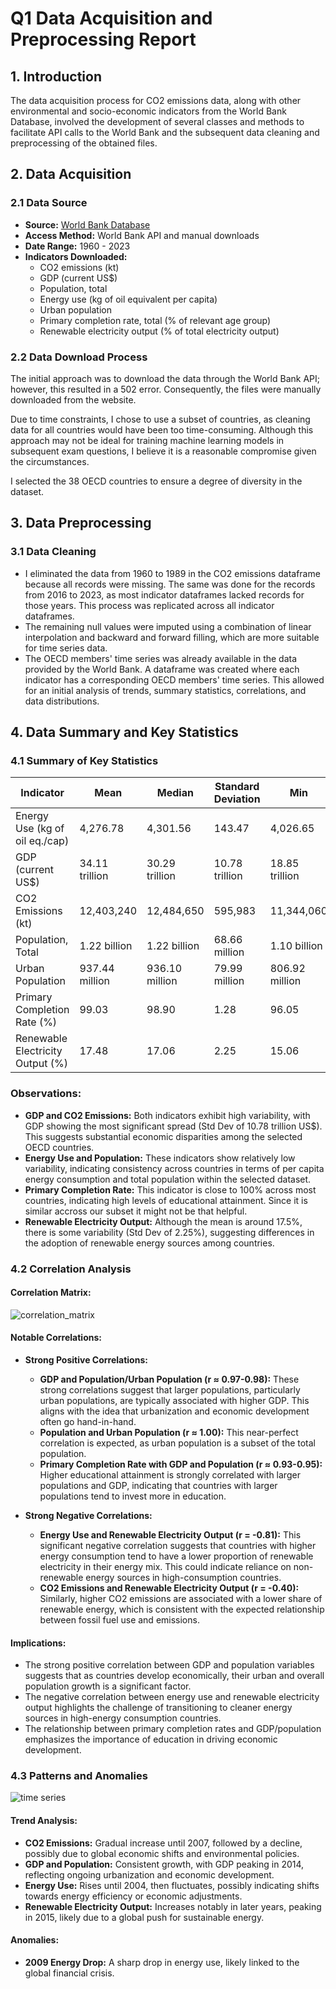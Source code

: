 # Q1 Data Acquisition and Preprocessing Report

## 1. Introduction
The data acquisition process for CO2 emissions data, along with other environmental and socio-economic indicators from the World Bank Database, involved the development of several classes and methods to facilitate API calls to the World Bank and the subsequent data cleaning and preprocessing of the obtained files.

## 2. Data Acquisition
### 2.1 Data Source
- **Source:** [World Bank Database](https://data.worldbank.org/)
- **Access Method:** World Bank API and manual downloads
- **Date Range:** 1960 - 2023
- **Indicators Downloaded:** 
  - CO2 emissions (kt)
  - GDP (current US$)
  - Population, total
  - Energy use (kg of oil equivalent per capita)
  - Urban population
  - Primary completion rate, total (% of relevant age group)
  - Renewable electricity output (% of total electricity output)

### 2.2 Data Download Process
The initial approach was to download the data through the World Bank API; however, this resulted in a 502 error. Consequently, the files were manually downloaded from the website.

Due to time constraints, I chose to use a subset of countries, as cleaning data for all countries would have been too time-consuming. Although this approach may not be ideal for training machine learning models in subsequent exam questions, I believe it is a reasonable compromise given the circumstances.

I selected the 38 OECD countries to ensure a degree of diversity in the dataset.

## 3. Data Preprocessing
### 3.1 Data Cleaning
- I eliminated the data from 1960 to 1989 in the CO2 emissions dataframe because all records were missing. The same was done for the records from 2016 to 2023, as most indicator dataframes lacked records for those years. This process was replicated across all indicator dataframes.
- The remaining null values were imputed using a combination of linear interpolation and backward and forward filling, which are more suitable for time series data.
- The OECD members' time series was already available in the data provided by the World Bank. A dataframe was created where each indicator has a corresponding OECD members' time series. This allowed for an initial analysis of trends, summary statistics, correlations, and data distributions.

## 4. Data Summary and Key Statistics

### 4.1 Summary of Key Statistics

| Indicator                     | Mean          | Median        | Standard Deviation | Min            | Max            |
|-------------------------------|---------------|---------------|--------------------|----------------|----------------|
| Energy Use (kg of oil eq./cap) | 4,276.78      | 4,301.56      | 143.47             | 4,026.65       | 4,476.11       |
| GDP (current US$)              | 34.11 trillion| 30.29 trillion| 10.78 trillion     | 18.85 trillion | 50.39 trillion |
| CO2 Emissions (kt)             | 12,403,240    | 12,484,650    | 595,983            | 11,344,060     | 13,289,680     |
| Population, Total              | 1.22 billion  | 1.22 billion  | 68.66 million      | 1.10 billion   | 1.33 billion   |
| Urban Population               | 937.44 million| 936.10 million| 79.99 million      | 806.92 million | 1.06 billion   |
| Primary Completion Rate (%)    | 99.03         | 98.90         | 1.28               | 96.05          | 100.94         |
| Renewable Electricity Output (%)| 17.48         | 17.06         | 2.25               | 15.06          | 23.34          |

### Observations:
- **GDP and CO2 Emissions:** Both indicators exhibit high variability, with GDP showing the most significant spread (Std Dev of 10.78 trillion US$). This suggests substantial economic disparities among the selected OECD countries.
- **Energy Use and Population:** These indicators show relatively low variability, indicating consistency across countries in terms of per capita energy consumption and total population within the selected dataset.
- **Primary Completion Rate:** This indicator is close to 100% across most countries, indicating high levels of educational attainment. Since it is similar accross our subset it might not be that helpful.
- **Renewable Electricity Output:** Although the mean is around 17.5%, there is some variability (Std Dev of 2.25%), suggesting differences in the adoption of renewable energy sources among countries.

### 4.2 Correlation Analysis

#### Correlation Matrix:
![correlation_matrix](/img/corr_matrix.png)

#### Notable Correlations:
- **Strong Positive Correlations:**
  - **GDP and Population/Urban Population (r ≈ 0.97-0.98):** These strong correlations suggest that larger populations, particularly urban populations, are typically associated with higher GDP. This aligns with the idea that urbanization and economic development often go hand-in-hand.
  - **Population and Urban Population (r ≈ 1.00):** This near-perfect correlation is expected, as urban population is a subset of the total population.
  - **Primary Completion Rate with GDP and Population (r ≈ 0.93-0.95):** Higher educational attainment is strongly correlated with larger populations and GDP, indicating that countries with larger populations tend to invest more in education.

- **Strong Negative Correlations:**
  - **Energy Use and Renewable Electricity Output (r = -0.81):** This significant negative correlation suggests that countries with higher energy consumption tend to have a lower proportion of renewable electricity in their energy mix. This could indicate reliance on non-renewable energy sources in high-consumption countries.
  - **CO2 Emissions and Renewable Electricity Output (r = -0.40):** Similarly, higher CO2 emissions are associated with a lower share of renewable energy, which is consistent with the expected relationship between fossil fuel use and emissions.

#### Implications:
- The strong positive correlation between GDP and population variables suggests that as countries develop economically, their urban and overall population growth is a significant factor.
- The negative correlation between energy use and renewable electricity output highlights the challenge of transitioning to cleaner energy sources in high-energy consumption countries.
- The relationship between primary completion rates and GDP/population emphasizes the importance of education in driving economic development.

### 4.3 Patterns and Anomalies

![time series](/img/time_series_plot.png)

#### Trend Analysis:

- **CO2 Emissions:** Gradual increase until 2007, followed by a decline, possibly due to global economic shifts and environmental policies.
- **GDP and Population:** Consistent growth, with GDP peaking in 2014, reflecting ongoing urbanization and economic development.
- **Energy Use:** Rises until 2004, then fluctuates, possibly indicating shifts towards energy efficiency or economic adjustments.
- **Renewable Electricity Output:** Increases notably in later years, peaking in 2015, likely due to a global push for sustainable energy.

#### Anomalies:

- **2009 Energy Drop:** A sharp drop in energy use, likely linked to the global financial crisis.